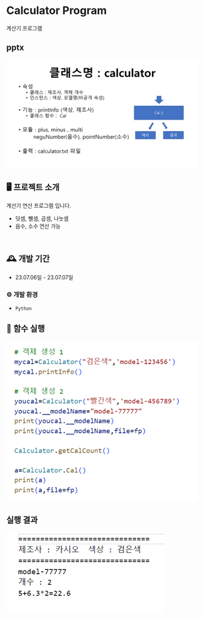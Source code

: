 # Calculator Program
계산기 프로그램

## pptx
![Alt text](img/calculator_pptx.png)

## 🖥️ 프로젝트 소개
계산기 연산 프로그램 입니다.
- 덧셈, 뺄셈, 곱셈, 나눗셈 
- 음수, 소수 연산 가능
<br>

## 🕰️ 개발 기간
* 23.07.06일 - 23.07.07일


### ⚙️ 개발 환경
- `Python`


## 📌 함수 실행
![Alt text](img/calculator_1.png)

## 실행 결과
![Alt text](img/calculator_2.png)
